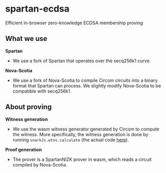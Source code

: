 # spartan-ecdsa

Efficient in-browser zero-knowledge ECDSA membership proving

## What we use

**Spartan**

- We use a fork of Spartan that operates over the secq256k1 curve.

**Nova-Scotia**

- We use a fork of Nova-Scotia to compile Circom circuits into a binary format that Spartan can process. We slightly modify Nova-Scotia to be compatible with secq256k1.

## About proving

**Witness generation**

- We use the wasm witness generator generated by Circom to compute the witness. More specifically, the witness generation is done by running `snarkJs.wtns.calculate` (the actual code [here](https://github.com/personaelabs/spartan-ecdsa/blob/bdc0ce4a5aa75934b9ca604b1cac9dbfc51d0134/packages/browser_benchmark/lib/prover/spartan.ts#L4)).

**Proof generation**

- The prover is a SpartanNIZK prover in wasm, which reads a circuit compiled by Nova-Scotia.
